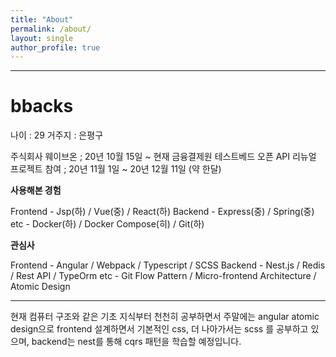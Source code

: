 ```yaml
---
title: "About"
permalink: /about/
layout: single
author_profile: true
---
```


<hr/>

# bbacks

나이 : 29
거주지 : 은평구


주식회사 웨이브온 ; 20년 10월 15일 ~ 현재
금융결제원 테스트베드 오픈 API 리뉴얼 프로젝트 참여 ; 20년 11월 1일 ~ 20년 12월 11일 (약 한달)


**사용해본 경험**

Frontend - Jsp(하) / Vue(중) / React(하)
Backend - Express(중) / Spring(중)
etc - Docker(하) / Docker Compose(히) / Git(하) 

**관심사**

Frontend - Angular / Webpack / Typescript / SCSS
Backend - Nest.js / Redis / Rest API / TypeOrm
etc - Git Flow Pattern / Micro-frontend Architecture / Atomic Design

<hr/>

현재 컴퓨터 구조와 같은 기초 지식부터 천천히 공부하면서 주말에는 angular atomic design으로 frontend 설계하면서 기본적인 css, 더 나아가서는 scss 를 공부하고 있으며, backend는 nest를 통해 cqrs 패턴을 학습할 예정입니다.
